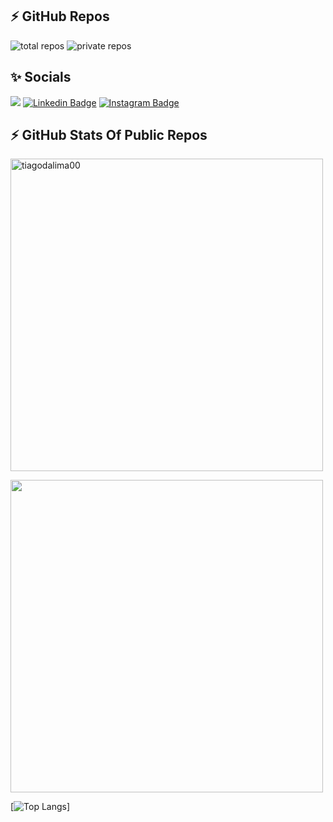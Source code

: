 ## ⚡ GitHub Repos

![total repos](https://img.shields.io/badge/total%20repos-06-green?logo=github&style=flat)
![private repos](https://img.shields.io/badge/private%20repos-05-red?logo=github&style=flat)

## ✨ Socials
![](https://komarev.com/ghpvc/?username=tiagodalima00&style=flat&color=brightgreen)
[![Linkedin Badge](https://img.shields.io/badge/-LinkedIn-0e76a8?style=flat-square&logo=Linkedin&logoColor=white)](https://www.linkedin.com/in/tiago-lima-77bb7517b/)
[![Instagram Badge](https://img.shields.io/badge/-Instagram-e4405f?style=flat-square&logo=Instagram&logoColor=white)](https://www.instagram.com/tiagodalima/)
  <br>

## ⚡ GitHub Stats Of Public Repos
<div align="left">
  <p><img align="center" src="https://github-readme-streak-stats.herokuapp.com/?user=tiagodalima00&theme=onedark&count_private=true" alt="tiagodalima00" width="500"/></p>
</div>

<div align = "left">
  <p><img align="center" src="https://github-readme-stats.vercel.app/api?username=tiagodalima00&theme=onedark&show_icons=true" width="500"/></p>
 </div>


[![Top Langs](https://github-readme-stats.vercel.app/api/top-langs/?username=tiagodalima00&layout=compact&theme=onedark)]
